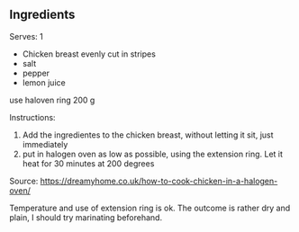 ## Ingredients

Serves: 1
- Chicken breast evenly cut in stripes
- salt
- pepper
- lemon juice


use haloven ring
200 g



Instructions:
1. Add the ingredientes to the chicken breast, without letting it sit, just immediately
2. put in halogen oven as low as possible, using the extension ring. Let it heat for 30 minutes at 200 degrees

Source: https://dreamyhome.co.uk/how-to-cook-chicken-in-a-halogen-oven/

Temperature and use of extension ring is ok. The outcome is rather dry and plain, I should try marinating beforehand.


